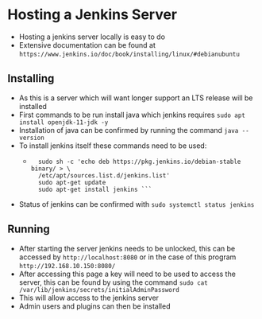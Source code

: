 # Hosting a Jenkins Server
- Hosting a jenkins server locally is easy to do
- Extensive documentation can be found at ```https://www.jenkins.io/doc/book/installing/linux/#debianubuntu```

## Installing
- As this is a server which will want longer support an LTS release will be installed
- First commands to be run install java which jenkins requires ```sudo apt install openjdk-11-jdk -y```
- Installation of java can be confirmed by running the command ```java --version```
- To install jenkins itself these commands need to be used:
    - ``` wget -q -O - https://pkg.jenkins.io/debian-stable/jenkins.io.key | sudo apt-key add -
        sudo sh -c 'echo deb https://pkg.jenkins.io/debian-stable binary/ > \
        /etc/apt/sources.list.d/jenkins.list'
        sudo apt-get update
        sudo apt-get install jenkins ```
- Status of jenkins can be confirmed with ```sudo systemctl status jenkins```

## Running
- After starting the server jenkins needs to be unlocked, this can be accessed by ```http://localhost:8080``` or in the case of this program ```http://192.168.10.150:8080/```
- After accessing this page a key will need to be used to access the server, this can be found by using the command ```sudo cat /var/lib/jenkins/secrets/initialAdminPassword```
- This will allow access to the jenkins server
- Admin users and plugins can then be installed
